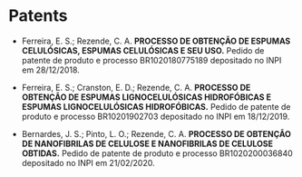 # Patents

- Ferreira, E. S.; Rezende, C. A. **PROCESSO DE OBTENÇÃO DE ESPUMAS CELULÓSICAS, ESPUMAS CELULÓSICAS E SEU USO.** Pedido de patente de produto e processo BR1020180775189 depositado no INPI em 28/12/2018.

- Ferreira, E. S.; Cranston, E. D.; Rezende, C. A. **PROCESSO DE OBTENÇÃO DE ESPUMAS LIGNOCELULÓSICAS HIDROFÓBICAS E ESPUMAS LIGNOCELULÓSICAS HIDROFÓBICAS.** Pedido de patente de produto e processo BR10201902703 depositado no INPI em 18/12/2019.

- Bernardes, J. S.; Pinto, L. O.; Rezende, C. A. **PROCESSO DE OBTENÇÃO DE NANOFIBRILAS DE CELULOSE E NANOFIBRILAS DE CELULOSE OBTIDAS.** Pedido de patente de produto e processo BR1020200036840 depositado no INPI em 21/02/2020.
